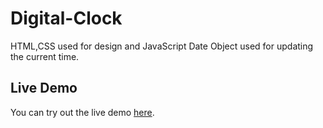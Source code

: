 # Digital-Clock
HTML,CSS used for design and JavaScript Date Object used for updating the current time.

## Live Demo

You can try out the live demo [here](https://algomystique.github.io/Digital-Clock/).
